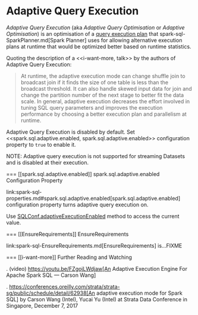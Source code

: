 # Adaptive Query Execution

*Adaptive Query Execution* (aka *Adaptive Query Optimisation* or *Adaptive Optimisation*) is an optimisation of a [query execution plan](physical-operators/SparkPlan.md) that spark-sql-SparkPlanner.md[Spark Planner] uses for allowing alternative execution plans at runtime that would be optimized better based on runtime statistics.

Quoting the description of a <<i-want-more, talk>> by the authors of Adaptive Query Execution:

> At runtime, the adaptive execution mode can change shuffle join to broadcast join if it finds the size of one table is less than the broadcast threshold. It can also handle skewed input data for join and change the partition number of the next stage to better fit the data scale. In general, adaptive execution decreases the effort involved in tuning SQL query parameters and improves the execution performance by choosing a better execution plan and parallelism at runtime.

Adaptive Query Execution is disabled by default. Set <<spark.sql.adaptive.enabled, spark.sql.adaptive.enabled>> configuration property to `true` to enable it.

NOTE: Adaptive query execution is not supported for streaming Datasets and is disabled at their execution.

=== [[spark.sql.adaptive.enabled]] spark.sql.adaptive.enabled Configuration Property

link:spark-sql-properties.md#spark.sql.adaptive.enabled[spark.sql.adaptive.enabled] configuration property turns adaptive query execution on.

Use [SQLConf.adaptiveExecutionEnabled](SQLConf.md#adaptiveExecutionEnabled) method to access the current value.

=== [[EnsureRequirements]] EnsureRequirements

link:spark-sql-EnsureRequirements.md[EnsureRequirements] is...FIXME

=== [[i-want-more]] Further Reading and Watching

. (video) https://youtu.be/FZgojLWdjaw[An Adaptive Execution Engine For Apache Spark SQL &mdash; Carson Wang]

. https://conferences.oreilly.com/strata/strata-sg/public/schedule/detail/62938[An adaptive execution mode for Spark SQL] by Carson Wang (Intel), Yucai Yu (Intel) at Strata Data Conference in Singapore, December 7, 2017
